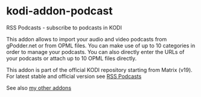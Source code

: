 # kodi-addon-podcast
RSS Podcasts - subscribe to podcasts in KODI

This addon allows to import your audio and video podcasts from gPodder.net or from OPML files. You can make use of up to 10 categories in order to manage your podcasts. You can also directly enter the URLs of your podcasts or attach up to 10 OPML files directly.

This addon is part of the official KODI repository starting from Matrix (v19). For latest stable and official version see [RSS Podcasts](https://kodi.tv/addons/matrix/plugin.audio.podcasts)

See also [my other addons](https://kodi.tv/addons/matrix/author/heckie)